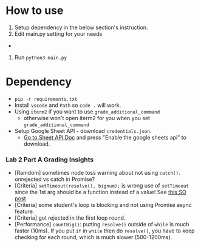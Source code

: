 # How to use

1. Setup dependency in the below section's instruction.
1. Edit main.py setting for your needs
  - 
1. Run `python3 main.py`

# Dependency

- `pip -r requirements.txt`
- Install `vscode` and `Path` so `code .` will work.
- Using `iterm2` if you want to use `grade_additional_command`
  - otherwise won't open iterm2 for you when you set `grade_additional_command`
- Setup Google Sheet API - download `credentials.json`.
  - [Go to Sheet API Doc](https://developers.google.com/sheets/api/quickstart/python) and press "Enable the google sheets api" to download.

### Lab 2 Part A Grading Insights

- [Ramdom] sometimes node toss warning about not using `catch()`. onrejected vs catch in Promise?
- [Criteria] `setTimeout(resolve(), bignum);` is wrong use of `setTimeout` since the 1st arg should be a function instead of a value! See [this SO post](https://stackoverflow.com/questions/39538473/using-settimeout-on-promise-chain)
- [Criteria] some student's loop is blocking and not using Promise async feature.
- [Criteria] got rejected in the first loop round.
- [Performance] `countBig()`: putting `resolve()` outside of `while` is much faster (10ms). If you put `if` in `while` then do `resolve()`, you have to keep checking for each round, which is much slower (500-1200ms).
